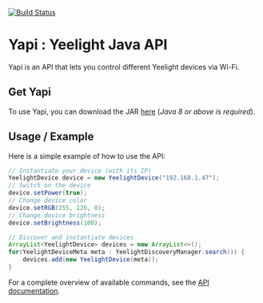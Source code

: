 [![Build Status](https://travis-ci.org/florian-mollin/yapi.svg?branch=master)](https://travis-ci.org/florian-mollin/yapi)

# Yapi : Yeelight Java API
Yapi is an API that lets you control different Yeelight devices via Wi-Fi.

## Get Yapi
To use Yapi, you can download the JAR [here](jar/) (*Java 8 or above is required*).


## Usage / Example
Here is a simple example of how to use the API:
```java
// Instantiate your device (with its IP)
YeelightDevice device = new YeelightDevice("192.168.1.47");
// Switch on the device
device.setPower(true);
// Change device color
device.setRGB(255, 126, 0);
// Change device brightness
device.setBrightness(100);

// Discover and instantiate devices
ArrayList<YeelightDevice> devices = new ArrayList<>();
for(YeelightDeviceMeta meta : YeelightDiscoveryManager.search()) {
    devices.add(new YeelightDevice(meta));
}
```
For a complete overview of available commands, see the [API documentation](https://github.com/florian-mollin/yapi/wiki).
